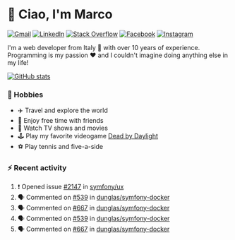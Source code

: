 # 👋 Ciao, I'm Marco

[![Gmail](https://img.shields.io/badge/Gmail-%23BB001B?style=flat-square&logo=gmail&logoColor=white)](mailto:gremo1982@gmail.com)
[![LinkedIn](https://img.shields.io/badge/LinkedIn-%230e76a8?style=flat-square&logo=linkedin)](https://www.linkedin.com/in/marco-polichetti)
[![Stack Overflow](https://img.shields.io/stackexchange/stackoverflow/r/220180?style=flat&logo=stackoverflow&label=Stack%20Overflow&color=%23F47F24)](https://stackoverflow.com/users/220180)
[![Facebook](https://img.shields.io/badge/-Facebook-%234267B2?style=flat-square&logo=facebook&logoColor=white)](https://www.facebook.com/marco.poliketti)
[![Instagram](https://img.shields.io/badge/-Instagram-%23C13584?style=flat-square&logo=instagram&logoColor=white)](https://www.instagram.com/marco.gremo)

I'm a web developer from Italy 🍕 with over 10 years of experience. Programming is my passion ❤️ and I couldn't imagine doing anything else in my life!

[![GitHub stats](https://github-readme-stats.vercel.app/api?username=gremo&show_icons=true&rank_icon=github&theme=transparent)](https://github.com/anuraghazra/github-readme-stats)

### 📅 Hobbies

- ✈️ Travel and explore the world
- 🍻 Enjoy free time with friends
- 🎥 Watch TV shows and movies
- 🕹️ Play my favorite videogame [Dead by Daylight](https://deadbydaylight.com)
- ⚽ Play tennis and five-a-side

### ⚡ Recent activity

<!--START_SECTION:activity-->
1. ❗ Opened issue [#2147](https://github.com/symfony/ux/issues/2147) in [symfony/ux](https://github.com/symfony/ux)
2. 🗣 Commented on [#539](https://github.com/dunglas/symfony-docker/issues/539#issuecomment-2340640157) in [dunglas/symfony-docker](https://github.com/dunglas/symfony-docker)
3. 🗣 Commented on [#667](https://github.com/dunglas/symfony-docker/issues/667#issuecomment-2339996949) in [dunglas/symfony-docker](https://github.com/dunglas/symfony-docker)
4. 🗣 Commented on [#539](https://github.com/dunglas/symfony-docker/issues/539#issuecomment-2339983936) in [dunglas/symfony-docker](https://github.com/dunglas/symfony-docker)
5. 🗣 Commented on [#667](https://github.com/dunglas/symfony-docker/issues/667#issuecomment-2339924972) in [dunglas/symfony-docker](https://github.com/dunglas/symfony-docker)
<!--END_SECTION:activity-->

